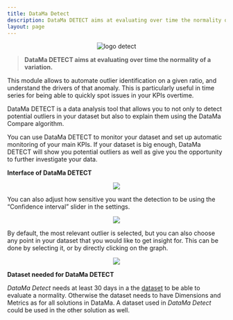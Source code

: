 ```yaml
---
title: DataMa Detect
description: DataMa DETECT aims at evaluating over time the normality of a variation.
layout: page
---
```


<center><img src="{{site.url}}/{{site.baseurl}}/core_app/new/images/Detect_icon.jpg" alt="logo detect" /></center>

> **DataMa DETECT aims at evaluating over time the normality of a variation.**


This module allows to automate outlier identification on a given ratio, and understand the drivers of that anomaly. This is particularly useful in time series for being able to quickly spot issues in your KPIs overtime.

DataMa DETECT is a data analysis tool that allows you to not only to detect potential outliers in your dataset but also to explain them using the DataMa Compare algorithm.

You can use DataMa DETECT to monitor your dataset and set up automatic monitoring of your main KPIs. If your dataset is big enough, DataMa DETECT will show you potential outliers as well as give you the opportunity to further investigate your data. 


**Interface of DataMa DETECT** 

<center><img src="{{site.url}}/{{site.baseurl}}/core_app/new/detect/images/Example_AnomalyDetection.gif"/></center>


You can also adjust how sensitive you want the detection to be using the “Confidence interval” slider in the settings.

<center><img src="{{site.url}}/{{site.baseurl}}/core_app/new/detect/images/detect_confidenceInterval.jpg"/></center>

By default, the most relevant outlier is selected, but you can also choose any point in your dataset that you would like to get insight for. This can be done by selecting it, or by directly clicking on the graph.

<center><img src="{{site.url}}/{{site.baseurl}}/core_app/new/detect/images/detect_anomalyExplanation.jpg"/></center>


**Dataset needed for DataMa DETECT** 

<i>DataMa Detect</i> needs at least 30 days in a the [dataset]({{site.url}}/{{site.baseurl}}/core_app/new/prep/dataset.html) to be able to evaluate a normality. Otherwise the dataset needs to have Dimensions and Metrics as for all solutions in DataMa. A dataset used in <i>DataMa Detect</i> could be used in the other solution as well. 
